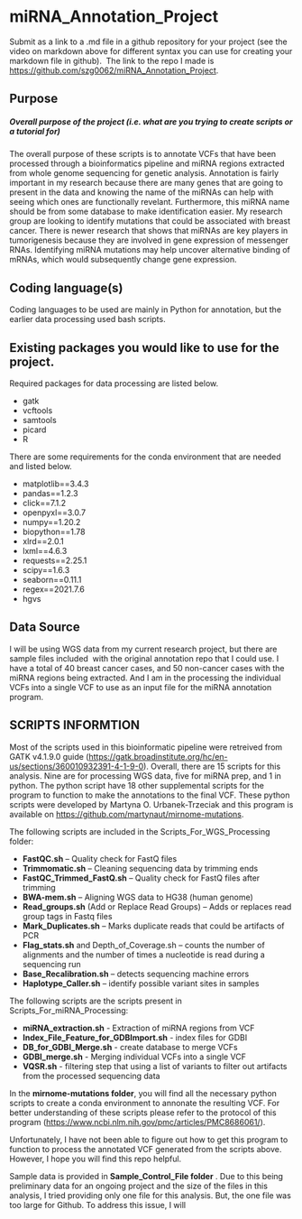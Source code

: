 # miRNA_Annotation_Project

Submit as a link to a .md file in a github repository for your project (see the video on markdown above for different syntax you can use for creating your markdown file in github). 
The link to the repo I made is https://github.com/szg0062/miRNA_Annotation_Project.

## Purpose
##### Overall purpose of the project (i.e. what are you trying to create scripts or a tutorial for)

The overall purpose of these scripts is to annotate VCFs that have been processed through a bioinformatics pipeline and miRNA regions extracted from whole genome sequencing for genetic analysis. Annotation is fairly important in my research because there are many genes that are going to present in the data and knowing the name of the miRNAs can help with seeing which ones are functionally revelant. Furthermore, this miRNA name should be from some database to make identification easier. My research group are looking to identify mutations that could be associated with breast cancer. There is newer research that shows that miRNAs are key players in tumorigenesis because they are involved in gene expression of messenger RNAs. Identifying miRNA mutations may help uncover alternative binding of mRNAs, which would subsequently change gene expression. 

## Coding language(s)
Coding languages to be used are mainly in Python for annotation, but the earlier data processing used bash scripts.

## Existing packages you would like to use for the project.
Required packages for data processing are listed below.
* gatk
* vcftools
* samtools
* picard
* R

There are some requirements for the conda environment that are needed and listed below.

* matplotlib==3.4.3
* pandas==1.2.3
* click==7.1.2
* openpyxl==3.0.7
* numpy==1.20.2
* biopython==1.78
* xlrd==2.0.1
* lxml==4.6.3
* requests==2.25.1
* scipy==1.6.3
* seaborn==0.11.1
* regex==2021.7.6
* hgvs

## Data Source

I will be using WGS data from my current research project, but there are sample files included  with the original annotation repo that I could use. I have a total of 40 breast cancer cases, and 50 non-cancer cases with the miRNA regions being extracted. And I am in the processing the individual VCFs into a single VCF to use as an input file for the miRNA annotation program.


##  SCRIPTS INFORMTION
Most of the scripts used in this bioinformatic pipeline were retreived from GATK v4.1.9.0 guide (https://gatk.broadinstitute.org/hc/en-us/sections/360010932391-4-1-9-0). Overall, there are 15 scripts for this analysis. Nine are for processing WGS data, five for miRNA prep, and 1 in python. The python script have 18 other supplemental scripts for the program to function to make the annotations to the final VCF. These python scripts were developed by Martyna O. Urbanek-Trzeciak and this program is available on https://github.com/martynaut/mirnome-mutations.



The following  scripts are included in the Scripts_For_WGS_Processing folder:
* **FastQC.sh** – Quality check for FastQ files
* **Trimmomatic.sh** – Cleaning sequencing data by trimming ends
* **FastQC_Trimmed_FastQ.sh** – Quality check for FastQ files after trimming 
* **BWA-mem.sh** – Aligning WGS data to HG38 (human genome)
* **Read_groups.sh** (Add or Replace Read Groups) – Adds or replaces read group tags in Fastq files
* **Mark_Duplicates.sh** – Marks duplicate reads that could be artifacts of PCR
* **Flag_stats.sh** and Depth_of_Coverage.sh – counts the number of alignments and the number of times a nucleotide is read during a sequencing run
* **Base_Recalibration.sh** – detects sequencing machine errors 
* **Haplotype_Caller.sh** – identify possible variant sites in samples

The following scripts are the scripts present in Scripts_For_miRNA_Processing:
* **miRNA_extraction.sh** - Extraction of miRNA regions from VCF
* **Index_File_Feature_for_GDBImport.sh** - index files for GDBI
* **DB_for_GDBI_Merge.sh** - create database to merge VCFs
* **GDBI_merge.sh** - Merging individual VCFs into a single VCF
* **VQSR.sh** - filtering step that using a list of variants to filter out artifacts from the processed sequencing data



In the **mirnome-mutations folder**, you will  find all the necessary python scripts to create a conda environment to annonate the resulting VCF. For better understanding of these scripts please refer to the protocol of this program (https://www.ncbi.nlm.nih.gov/pmc/articles/PMC8686061/).

Unfortunately, I have not been able to figure out how to get this program to function to process the annotated VCF generated from the scripts above. However, I hope you will find this repo helpful.


Sample data is provided in **Sample_Control_File folder** . Due to this being preliminary data for an ongoing project and the size of the files in this analysis, I tried providing only one file for this analysis. But, the one file was too large for Github. 
To address this issue, I will 




